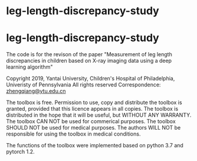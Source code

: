 # leg-length-discrepancy-study
# leg-length-discrepancy-study
The code is for the revison of the paper "Measurement of leg length discrepancies in children based on X-ray imaging data using a deep learning algorithm"

Copyright 2019, Yantai University, Children's Hospital of Philadelphia, Univeristy of Pennsylvania
All rights reserved
Correspondence: zhengqiang@ytu.edu.cn

The toolbox is free. Permission to use, copy and distribute the toolbox is granted, provided that this licence appears in all copies.
The toolbox is distributed in the hope that it will be useful, but WITHOUT ANY WARRANTY.
The toolbox CAN NOT be used for commerical purposes. The toolbox SHOULD NOT be used for medical purposes. 
The authors WILL NOT be responsible for using the toolbox in medical conditions.

The functions of the toolbox were implemented based on python 3.7 and pytorch 1.2.
